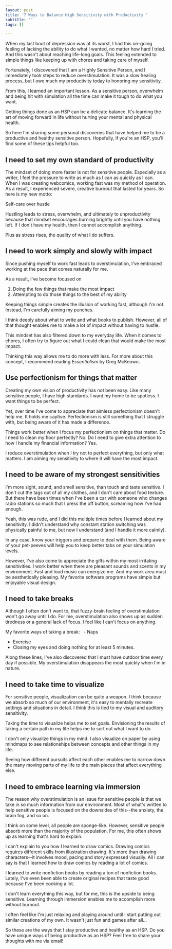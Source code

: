 ```yaml
---
layout: post
title: '7 Ways to Balance High Sensitivity with Productivity '
subtitle: ''
tags: []

---
```

When my last bout of depression was at its worst, I had this on-going feeling of lacking the ability to do what I wanted, no matter how hard I tried. And this wasn't about reaching life-long goals. This feeling extended to simple things like keeping up with chores and taking care of myself.

Fortunately, I discovered that I am a Highly Sensitive Person, and I immediately took steps to reduce overstimulation. It was a slow healing process, but I owe much my productivity today to honoring my sensitivity.

From this, I learned an important lesson. As a sensitive person, overwhelm and being hit with simulation all the time can make it tough to do what you want.

Getting things done as an HSP can be a delicate balance. It's learning the art of moving forward in life without hurting your mental and physical health.

So here I'm sharing some personal discoveries that have helped me to be a productive and healthy sensitive person. Hopefully, if you're an HSP, you'll find some of these tips helpful too. 

## I need to set my own standard of productivity

The mindset of doing more faster is not for sensitive people. Especially as a writer, I feel the pressure to write as much as I can as quickly as I can. When I was creating webcomics, working fast was my method of operation. As a result, I experienced severe, creative burnout that lasted for years. So here is my new motto:

Self-care over hustle

Hustling leads to stress, overwhelm, and ultimately to unproductivity because that mindset encourages burning brightly until you have nothing left. If I don't have my health, then I cannot accomplish anything.

Plus as stress rises, the quality of what I do suffers.

## I need to work simply and slowly with impact

Since pushing myself to work fast leads to overstimulation, I've embraced working at the pace that comes naturally for me.

As a result, I've become focused on

1. Doing the few things that make the most impact
2. Attempting to do those things to the best of my ability

Keeping things simple creates the illusion of working fast, although I'm not. Instead, I'm carefully aiming my punches.

I think deeply about what to write and what books to publish. However, all of that thought enables me to make a lot of impact without having to hustle.

This mindset has also filtered down to my everyday life. When it comes to chores, I often try to figure out what I could clean that would make the most impact.

Thinking this way allows me to do more with less. For more about this concept, I recommend reading _Essentialism_ by Greg McKeown.

## Use perfectionism for things that matter

Creating my own vision of productivity has not been easy. Like many sensitive people, I have high standards. I want my home to be spotless. I want things to be perfect.

Yet, over time I've come to appreciate that aimless perfectionism doesn't help me. It holds me captive. Perfectionism is still something that I struggle with, but being aware of it has made a difference.

Things work better when I focus my perfectionism on things that matter. Do I need to clean my floor perfectly? No. Do I need to give extra attention to how I handle my financial information? Yes.

I reduce overstimulation when I try not to perfect everything, but only what matters. I am aiming my sensitivity to where it will have the most impact.

## I need to be aware of my strongest sensitivities

I'm more sight, sound, and smell sensitive, than touch and taste sensitive. I don't cut the tags out of all my clothes, and I don't care about food texture. But there have been times when I've been a car with someone who changes radio stations so much that I press the off button, screaming how I've had enough.

Yeah, this was rude, and I did this multiple times before I learned about my sensitivity. I didn't understand why constant station switching was physically painful to me, but now I understand (and I handle it more calmly).

In any case, know your triggers and prepare to deal with them. Being aware of your pet-peeves will help you to keep better tabs on your simulation levels.

However, I've also come to appreciate the gifts within my most irritating sensitivities. I work better when there are pleasant sounds and scents in my environment. Fast and loud music can energize me. And my work area must be aesthetically pleasing. My favorite software programs have simple but enjoyable visual design.

## I need to take breaks

Although I often don't want to, that fuzzy-brain feeling of overstimulation won't go away until I do.  For me, overstimulation also shows up as sudden tiredness or a general lack of focus. I feel like I can't focus on anything.

My favorite ways of taking a break:
  - Naps

* Exercise
* Closing my eyes and doing nothing for at least 5 minutes.

Along these lines, I've also discovered that I must have outdoor time every day if possible. My overstimulation disappears the most quickly when I'm in nature.

## I need to take time to visualize

For sensitive people, visualization can be quite a weapon. I think because we absorb so much of our environment, it's easy to mentally recreate settings and situations in detail. I think this is tied to my visual and auditory sensitivity.

Taking the time to visualize helps me to set goals. Envisioning the results of taking a certain path in my life helps me to sort out what I want to do.

I don't only visualize things in my mind. I also visualize on paper by using mindmaps to see relationships between concepts and other things in my life. 

Seeing how different pursuits affect each other enables me to narrow down the many moving parts of my life to the main pieces that affect everything else.

## I need to embrace learning via immersion

The reason why overstimulation is an issue for sensitive people is that we take in so much information from our environment. Most of what's written to help sensitive people is focused on the downsides of this--the anxiety, the brain fog, and so on.

I think on some level, all people are sponge-like. However, sensitive people absorb more than the majority of the population. For me, this often shows up as learning that's hard to explain.

I can't explain to you how I learned to draw comics. Drawing comics requires different skills from illustration drawing. It's more than drawing characters--it involves mood, pacing and story expressed visually. All I can say is that I learned how to draw comics by reading a lot of comics.

I learned to write nonfiction books by reading a ton of nonfiction books. Lately, I've even been able to create original recipes that taste good because I've been cooking a lot.

I don't learn everything this way, but for me, this is the upside to being sensitive. Learning through immersion enables me to accomplish more without burnout.

I often feel like I'm just relaxing and playing around until I start putting out similar creations of my own. It wasn't just fun and games after all...

So these are the ways that I stay productive and healthy as an HSP. Do you have unique ways of being productive as an HSP? Feel free to share your thoughts with me via email!